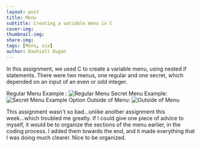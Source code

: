 ```yaml
---
layout: post
title: Menu
subtitle: Creating a variable menu in C
cover-img: 
thumbnail-img: 
share-img: 
tags: [Menu, six]
author: Dashiell Dugan
---
```


In this assignment, we used C to create a variable menu, using nested if statements. There were two menus, one regular and one secret, which depended on an input of an even or odd integer.

Regular Menu Example :
![Regular Menu](https://dashielldugan.github.io/assets/img/Regular-Menu.jpg)
Secret Menu Example:
![Secret Menu Example](https://dashielldugan.github.io/assets/img/Secret-Menu.jpg)
Option Outside of Menu:
![Outside of Menu](https://dashielldugan.github.io/assets/img/Not-On-Menu.jpg)

This assignment wasn't so bad...unlike another assignment this week...which troubled me greatly. If I could give one piece of advice to myself, it would be to organize the sections of the menu earlier, in the coding process. I added them towards the end, and it made everything that I was doing much clearer. Nice to be organized.
